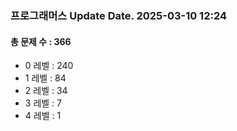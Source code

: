 ### 프로그래머스 Update Date. 2025-03-10 12:24
#### 총 문제 수 : 366
- 0 레벨 : 240
- 1 레벨 : 84
- 2 레벨 : 34
- 3 레벨 : 7
- 4 레벨 : 1
